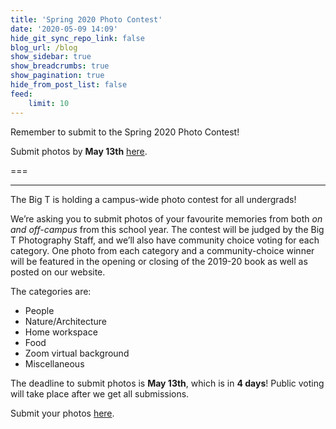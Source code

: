 ```yaml
---
title: 'Spring 2020 Photo Contest'
date: '2020-05-09 14:09'
hide_git_sync_repo_link: false
blog_url: /blog
show_sidebar: true
show_breadcrumbs: true
show_pagination: true
hide_from_post_list: false
feed:
    limit: 10
---
```


Remember to submit to the Spring 2020 Photo Contest! 

Submit photos by **May 13th** [here](https://forms.gle/M7UQzQMFPDZzzJtR6).

===
***
The Big T is holding a campus-wide photo contest for all undergrads!

We’re asking you to submit photos of your favourite memories from both _on and off-campus_ from this school year. The contest will be judged by the Big T Photography Staff, and we’ll also have community choice voting for each category. One photo from each category and a community-choice winner will be featured in the opening or closing of the 2019-20 book as well as posted on our website.

The categories are:
* People
* Nature/Architecture
* Home workspace
* Food
* Zoom virtual background
* Miscellaneous

The deadline to submit photos is **May 13th**, which is in **4 days**! Public voting will take place after we get all submissions.

Submit your photos [here](https://forms.gle/M7UQzQMFPDZzzJtR6).